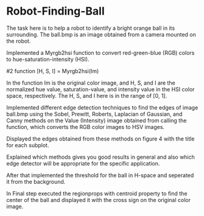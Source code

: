 # Robot-Finding-Ball

The task here is to help a robot to identify a bright orange ball in its surrounding.
The ball.bmp is an image obtained from a camera mounted on the robot.

Implemented a Myrgb2hsi function to convert red-green-blue (RGB) colors to hue-saturation-intensity (HSI).

#2 function [H, S, I] = Myrgb2hsi(Im)

In the function Im is the original color image, and H, S, and I are the normalized hue value, saturation-value, and intensity value in the HSI color space, respectively. The H, S, and I here is in the range of [0, 1].

Implemented different edge detection techniques to find the edges of image ball.bmp using the Sobel, Prewitt, Roberts, Laplacian of Gaussian, and Canny methods on the Value (Intensity) image obtained from calling the function, which converts the RGB color images to HSV images. 

Displayed the edges obtained from these methods on figure 4 with the title for each subplot. 

Explained which methods gives you good results in general and also which edge detector will be appropriate for the specific application.

After that implemented the threshold for the ball in H-space and seperated it from the background.

In Final step executed the regionprops with centroid property to find the center of the ball and displayed it with the cross sign on the original color image.

